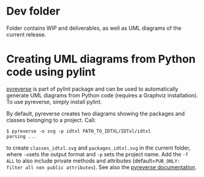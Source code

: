 # Dev folder

Folder contains WIP and deliverables, as well as UML diagrams of the current release. 

# Creating UML diagrams from Python code using pylint

[pyreverse](https://www.logilab.org/blogentry/6883) is part of pylint package and can be used to automatically generate UML diagrams from Python code (requires a Graphviz installation). To use pyreverse, simply install pylint. 

By default, pyreverse creates two diagrams showing the packages and classes belonging to a project. Call:

```
$ pyreverse -o svg -p idtxl PATH_TO_IDTXL/IDTxl/idtxl
parsing ...
```

to create `classes_idtxl.svg` and `packages_idtxl.svg` in the current folder, where `-o`sets the output format and `-p` sets the project name. Add the `-f ALL` to also include private methods and attributes (default=`PUB_ONLY: filter all non public attributes`). See also the [pyreverse documentation](https://docs.oracle.com/cd/E36784_01/html/E36870/pyreverse-1.html).
